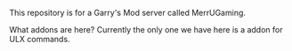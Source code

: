 This repository is for a Garry's Mod server called MerrUGaming.

What addons are here?
Currently the only one we have here is a addon for ULX commands.
